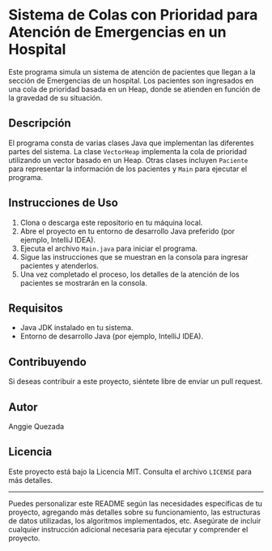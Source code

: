 # Sistema de Colas con Prioridad para Atención de Emergencias en un Hospital

Este programa simula un sistema de atención de pacientes que llegan a la sección de Emergencias de un hospital. Los pacientes son ingresados en una cola de prioridad basada en un Heap, donde se atienden en función de la gravedad de su situación.

## Descripción

El programa consta de varias clases Java que implementan las diferentes partes del sistema. La clase `VectorHeap` implementa la cola de prioridad utilizando un vector basado en un Heap. Otras clases incluyen `Paciente` para representar la información de los pacientes y `Main` para ejecutar el programa.

## Instrucciones de Uso

1. Clona o descarga este repositorio en tu máquina local.
2. Abre el proyecto en tu entorno de desarrollo Java preferido (por ejemplo, IntelliJ IDEA).
3. Ejecuta el archivo `Main.java` para iniciar el programa.
4. Sigue las instrucciones que se muestran en la consola para ingresar pacientes y atenderlos.
5. Una vez completado el proceso, los detalles de la atención de los pacientes se mostrarán en la consola.

## Requisitos

- Java JDK instalado en tu sistema.
- Entorno de desarrollo Java (por ejemplo, IntelliJ IDEA).

## Contribuyendo

Si deseas contribuir a este proyecto, siéntete libre de enviar un pull request.

## Autor

Anggie Quezada

## Licencia

Este proyecto está bajo la Licencia MIT. Consulta el archivo `LICENSE` para más detalles.

---

Puedes personalizar este README según las necesidades específicas de tu proyecto, agregando más detalles sobre su funcionamiento, las estructuras de datos utilizadas, los algoritmos implementados, etc. Asegúrate de incluir cualquier instrucción adicional necesaria para ejecutar y comprender el proyecto.

